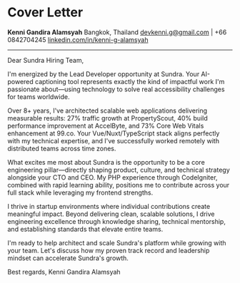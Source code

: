# Cover Letter

**Kenni Gandira Alamsyah**
Bangkok, Thailand
devkenni.g@gmail.com | +66 0842704245
[linkedin.com/in/kenni-g-alamsyah](https://linkedin.com/in/kenni-g-alamsyah)

---

Dear Sundra Hiring Team,

I'm energized by the Lead Developer opportunity at Sundra. Your AI-powered captioning tool represents exactly the kind of impactful work I'm passionate about—using technology to solve real accessibility challenges for teams worldwide.

Over 8+ years, I've architected scalable web applications delivering measurable results: 27% traffic growth at PropertyScout, 40% build performance improvement at AccelByte, and 73% Core Web Vitals enhancement at 99.co. Your Vue/Nuxt/TypeScript stack aligns perfectly with my technical expertise, and I've successfully worked remotely with distributed teams across time zones.

What excites me most about Sundra is the opportunity to be a core engineering pillar—directly shaping product, culture, and technical strategy alongside your CTO and CEO. My PHP experience through CodeIgniter, combined with rapid learning ability, positions me to contribute across your full stack while leveraging my frontend strengths.

I thrive in startup environments where individual contributions create meaningful impact. Beyond delivering clean, scalable solutions, I drive engineering excellence through knowledge sharing, technical mentorship, and establishing standards that elevate entire teams.

I'm ready to help architect and scale Sundra's platform while growing with your team. Let's discuss how my proven track record and leadership mindset can accelerate Sundra's growth.

Best regards,
Kenni Gandira Alamsyah
